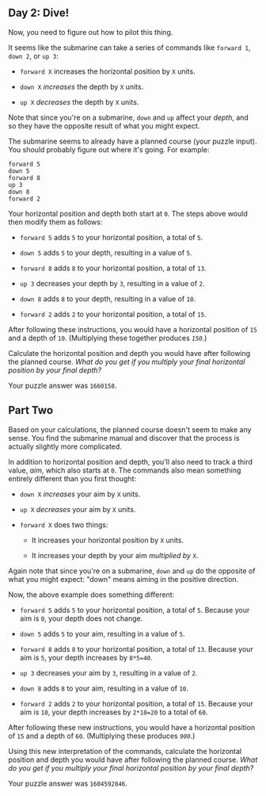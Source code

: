 ## Day 2: Dive!

Now, you need to figure out how to pilot this thing.

It seems like the submarine can take a series of commands like `forward 1`,
`down 2`, or `up 3`:

-   `forward X` increases the horizontal position by `X` units.

-   `down X` *increases* the depth by `X` units.

-   `up X` *decreases* the depth by `X` units.

Note that since you're on a submarine, `down` and `up` affect your *depth*, and
so they have the opposite result of what you might expect.

The submarine seems to already have a planned course (your puzzle input). You
should probably figure out where it's going. For example:

    forward 5
    down 5
    forward 8
    up 3
    down 8
    forward 2

Your horizontal position and depth both start at `0`. The steps above would
then modify them as follows:

-   `forward 5` adds `5` to your horizontal position, a total of `5`.

-   `down 5` adds `5` to your depth, resulting in a value of `5`.

-   `forward 8` adds `8` to your horizontal position, a total of `13`.

-   `up 3` decreases your depth by `3`, resulting in a value of `2`.

-   `down 8` adds `8` to your depth, resulting in a value of `10`.

-   `forward 2` adds `2` to your horizontal position, a total of `15`.

After following these instructions, you would have a horizontal position of
`15` and a depth of `10`. (Multiplying these together produces *`150`*.)

Calculate the horizontal position and depth you would have after following the
planned course. *What do you get if you multiply your final horizontal position
by your final depth?*

Your puzzle answer was `1660158`.

## Part Two

Based on your calculations, the planned course doesn't seem to make any sense.
You find the submarine manual and discover that the process is actually
slightly more complicated.

In addition to horizontal position and depth, you'll also need to track a third
value, *aim*, which also starts at `0`. The commands also mean something
entirely different than you first thought:

-   `down X` *increases* your aim by `X` units.

-   `up X` *decreases* your aim by `X` units.

-   `forward X` does two things:

    -   It increases your horizontal position by `X` units.

    -   It increases your depth by your aim *multiplied by* `X`.

Again note that since you're on a submarine, `down` and `up` do the opposite of
what you might expect: "down" means aiming in the positive direction.

Now, the above example does something different:

-   `forward 5` adds `5` to your horizontal position, a total of `5`. Because
    your aim is `0`, your depth does not change.

-   `down 5` adds `5` to your aim, resulting in a value of `5`.

-   `forward 8` adds `8` to your horizontal position, a total of `13`. Because
    your aim is `5`, your depth increases by `8*5=40`.

-   `up 3` decreases your aim by `3`, resulting in a value of `2`.

-   `down 8` adds `8` to your aim, resulting in a value of `10`.

-   `forward 2` adds `2` to your horizontal position, a total of `15`. Because
    your aim is `10`, your depth increases by `2*10=20` to a total of `60`.

After following these new instructions, you would have a horizontal position of
`15` and a depth of `60`. (Multiplying these produces *`900`*.)

Using this new interpretation of the commands, calculate the horizontal
position and depth you would have after following the planned course. *What do
you get if you multiply your final horizontal position by your final depth?*

Your puzzle answer was `1604592846`.
